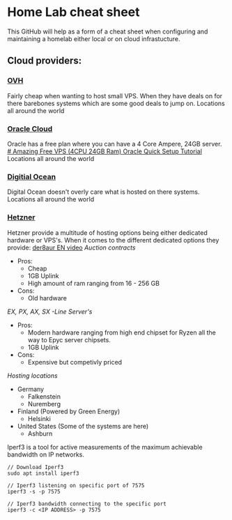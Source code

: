 # Home Lab cheat sheet

This GitHub will help as a form of a cheat sheet when configuring and maintaining a homelab either local or on cloud infrastucture. 

## Cloud providers: 
### [OVH](https://www.ovhcloud.com/)
Fairly cheap when wanting to host small VPS. When they have deals on for there barebones systems which are some good deals to jump on. 
Locations all around the world

### [Oracle Cloud](https://www.oracle.com/)
Oracle has a free plan where you can have a 4 Core Ampere, 24GB server. [# Amazing Free VPS (4CPU 24GB Ram) Oracle Quick Setup Tutorial](https://www.youtube.com/watch?v=g7sP33QtuxM)
Locations all around the world
 
### [Digitial Ocean](https://www.digitalocean.com/)
Digital Ocean doesn't overly care what is hosted on there systems. 
Locations all around the world

### [Hetzner](https://www.hetzner.com)
Hetzner provide a multitude of hosting options being either dedicated hardware or VPS's. When it comes to the different dedicated options they provide: [der8aur EN video](https://www.youtube.com/watch?v=5eo8nz_niiM)
*Auction contracts*
- Pros: 
	- Cheap
	- 1GB Uplink
	- High amount of ram ranging from 16 - 256 GB
- Cons:
	- Old hardware

*EX, PX, AX, SX -Line Server's*
- Pros: 
	- Modern hardware ranging from high end chipset for Ryzen all the way to Epyc server chipsets. 
	- 1GB Uplink
- Cons:
	- Expensive but competivly priced

*Hosting locations*
- Germany
	- Falkenstein
	- Nuremberg
- Finland (Powered by Green Energy)
	- Helsinki
- United States (Some of the systems are here)
	- Ashburn

Iperf3 is a tool for active measurements of the maximum achievable bandwidth on IP networks.

```shell
// Download Iperf3
sudo apt install iperf3

// Iperf3 listening on specific port of 7575
iperf3 -s -p 7575

// Iperf3 bandwidth connecting to the specific port
iperf3 -c <IP ADDRESS> -p 7575

```




